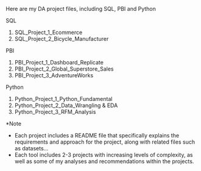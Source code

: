 Here are my DA project files, including SQL, PBI and Python

SQL
1. SQL_Project_1_Ecommerce
2. SQL_Project_2_Bicycle_Manufacturer


PBI
1. PBI_Project_1_Dashboard_Replicate
2. PBI_Project_2_Global_Superstore_Sales
3. PBI_Project_3_AdventureWorks

Python 
1. Python_Project_1_Python_Fundamental
2. Python_Project_2_Data_Wrangling & EDA
3. Python_Project_3_RFM_Analysis

*Note
- Each project includes a README file that specifically explains the requirements and approach for the project, along with related files such as datasets...
- Each tool includes 2-3 projects with increasing levels of complexity, as well as some of my analyses and recommendations within the projects.
